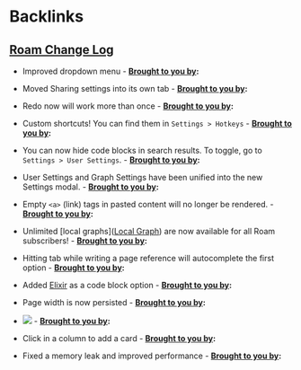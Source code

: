 
# Backlinks
## [Roam Change Log](<Roam Change Log.md>)
- Improved dropdown menu 
                    - **[Brought to you by](<Brought to you by.md>):**

- Moved Sharing settings into its own tab
                    - **[Brought to you by](<Brought to you by.md>):**

- Redo now will work more than once
                    - **[Brought to you by](<Brought to you by.md>):**

- Custom shortcuts! You can find them in `Settings > Hotkeys`
                - **[Brought to you by](<Brought to you by.md>):**

- You can now hide code blocks in search results. To toggle, go to `Settings > User Settings`.
                - **[Brought to you by](<Brought to you by.md>):**

- User Settings and Graph Settings have been unified into the new Settings modal.
                - **[Brought to you by](<Brought to you by.md>):**

- Empty `<a>` (link) tags in pasted content will no longer be rendered.
                - **[Brought to you by](<Brought to you by.md>):**

- Unlimited [local graphs]([Local Graph](<Local Graph.md>)) are now available for all Roam subscribers!
                - **[Brought to you by](<Brought to you by.md>):**

- Hitting tab while writing a page reference will autocomplete the first option
                - **[Brought to you by](<Brought to you by.md>):**

- Added [Elixir](<Elixir.md>) as a code block option
                - **[Brought to you by](<Brought to you by.md>):**

- Page width is now persisted
                - **[Brought to you by](<Brought to you by.md>):**

- ![](https://firebasestorage.googleapis.com/v0/b/firescript-577a2.appspot.com/o/imgs%2Fapp%2Froam-team%2FOWqQH4AWhh.png?alt=media&token=c19e6e1e-ca64-4a30-b4c3-35b0e4177deb)
            - **[Brought to you by](<Brought to you by.md>):**

- Click in a column to add a card
                - **[Brought to you by](<Brought to you by.md>):**

- Fixed a memory leak and improved performance
                - **[Brought to you by](<Brought to you by.md>):**

